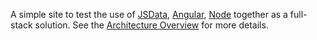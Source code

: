 A simple site to test the use of [JSData](www.js-data.io/), [Angular](angularjs.org/), [Node](nodejs.org) together as a full-stack solution.  See the [Architecture Overview](https://docs.google.com/document/d/16OVv80SlzB3WsNu-9zQIuhQiyQe7YSD9vBQVk7914OQ/edit#) for more details.
